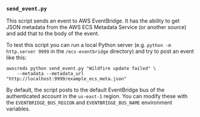 ### `send_event.py`

This script sends an event to AWS EventBridge. It has the ability to get JSON metadata from the AWS ECS Metadata Service (or another source) and add that to the body of the event.

To test this script you can run a local Python server (e.g. `python -m http.server 9999` in the `/ecs-eventbridge` directory) and try to post an event like this:

```
awscreds python send_event.py "Wildfire update failed" \
    --metadata --metadata_url "http://localhost:9999/example_ecs_meta.json"
```
By default, the script posts to the default EventBridge bus of the authenticated account in the `us-east-1` region. You can modify these with the `EVENTBRIDGE_BUS_REGION` and `EVENTBRIDGE_BUS_NAME` environment variables.
